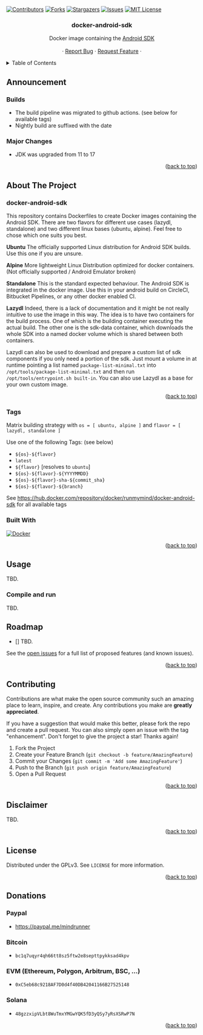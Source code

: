 <a name="readme-top"></a>

[![Contributors][contributors-shield]][contributors-url]
[![Forks][forks-shield]][forks-url]
[![Stargazers][stars-shield]][stars-url]
[![Issues][issues-shield]][issues-url]
[![MIT License][license-shield]][license-url]

<div align="center">
<h3 align="center">docker-android-sdk</h3>
  <p align="center">
    Docker image containing the <a href="https://developer.android.com/tools">Android SDK</a>
    <br />
    <br />
    ·
    <a href="https://github.com/mindrunner/docker-android-sdk/issues">Report Bug</a>
    ·
    <a href="https://github.com/mindrunner/docker-android-sdk/issues">Request Feature</a>
    ·
  </p>
</div>

<details>
  <summary>Table of Contents</summary>
  <ol>
    <li>
      <a href="#announcement">Announcement</a>
      <a href="#about-the-project">About The Project</a>
      <ul>
        <li><a href="#tags">Tags</a></li>
        <li><a href="#built-with">Built With</a></li>
      </ul>
    </li>
    <li>
      <a href="#usage">Usage</a>
      <ul>
        <li><a href="#compile-and-run">Compile and Run</a></li>
      </ul>
    </li>
    <li><a href="#roadmap">Roadmap</a></li>
    <li><a href="#contributing">Contributing</a></li>
    <li><a href="#disclaimer">Disclaimer</a></li>
    <li><a href="#license">License</a></li>
    <li><a href="#donations">Donations</a></li>
  </ol>
</details>


<!-- ANNOUNCEMENT -->
## Announcement
### Builds
 * The build pipeline was migrated to github actions. (see below for available tags)
 * Nightly build are suffixed with the date
          
### Major Changes
 * JDK was upgraded from 11 to 17

<p align="right">(<a href="#readme-top">back to top</a>)</p>

<!-- ABOUT -->
## About The Project

### docker-android-sdk
This repository contains Dockerfiles to create Docker images containing the Android SDK. There are two flavors for different use cases (lazydl, standalone) and two different linux bases (ubuntu, alpine). Feel free to chose which one suits you best.

**Ubuntu**
The officially supported Linux distribution for Android SDK builds. Use this one if you are unsure.

**Alpine**
More lightweight Linux Distribution optimized for docker containers. (Not officially supported / Android Emulator broken)

**Standalone**
This is the standard expected behaviour. The Android SDK is integrated in the docker image. Use this in your android build on CircleCI, Bitbucket Pipelines, or any other docker enabled CI.

**Lazydl**
Indeed, there is a lack of documentation and it might be not really intuitive to use the image in this way. The idea is to have two containers for the build process. One of which is the building container executing the actual build. The other one is the sdk-data container, which downloads the whole SDK into a named docker volume which is shared between both containers.

Lazydl can also be used to download and prepare a custom list of sdk components if you only need a portion of the sdk. Just mount a volume in at runtime pointing a list named `package-list-minimal.txt` into `/opt/tools/package-list-minimal.txt` and then run `/opt/tools/entrypoint.sh built-in`. You can also use Lazydl as a base for your own custom image.

<p align="right">(<a href="#readme-top">back to top</a>)</p>

<!-- TAGS -->
### Tags
Matrix building strategy with `os = [ ubuntu, alpine ]` and `flavor = [ lazydl, standalone ]`

Use one of the following Tags: (see below)

- `${os}-${flavor}`
- `latest`
- `${flavor}` [resolves to `ubuntu`]
- `${os}-${flavor}-${YYYYMMDD}`
- `${os}-${flavor}-sha-${commit_sha}`
- `${os}-${flavor}-${branch}`

See https://hub.docker.com/repository/docker/runmymind/docker-android-sdk for all available tags



### Built With

[![Docker][docker]][Docker-url]

<p align="right">(<a href="#readme-top">back to top</a>)</p>

<!-- USAGE -->
## Usage

TBD.

### Compile and run

TBD. 

## Roadmap

- [] TBD.

See the [open issues](https://github.com/mindrunner/docker-android-sdk/issues) for a full list of proposed features (and known issues).

<p align="right">(<a href="#readme-top">back to top</a>)</p>

<!-- CONTRIBUTING -->
## Contributing

Contributions are what make the open source community such an amazing place to learn, inspire, and create. Any contributions you make are **greatly appreciated**.

If you have a suggestion that would make this better, please fork the repo and create a pull request. You can also simply open an issue with the tag "enhancement".
Don't forget to give the project a star! Thanks again!

1. Fork the Project
2. Create your Feature Branch (`git checkout -b feature/AmazingFeature`)
3. Commit your Changes (`git commit -m 'Add some AmazingFeature'`)
4. Push to the Branch (`git push origin feature/AmazingFeature`)
5. Open a Pull Request

<p align="right">(<a href="#readme-top">back to top</a>)</p>

<!-- DISCLAIMER -->
## Disclaimer

TBD.

<p align="right">(<a href="#readme-top">back to top</a>)</p>

<!-- LICENSE -->
## License
Distributed under the GPLv3. See `LICENSE` for more information.

<p align="right">(<a href="#readme-top">back to top</a>)</p>

<!-- DONATIONS -->
## Donations
### Paypal
  - https://paypal.me/mindrunner
### Bitcoin
  - `bc1q7uqyr4qh66tt8sz5ftw2e8septtpykksad4kpv`
### EVM (Ethereum, Polygon, Arbitrum, BSC, ...)
  - `0xC5eb68c9218AF7D0d4f40DB42041166B27525148`
### Solana
  - `48gzzxipVLbt8WuTmxYMGwYQK5fD3yQSy7yRsXSRwP7N`

<p align="right">(<a href="#readme-top">back to top</a>)</p>


<!-- MARKDOWN LINKS & IMAGES -->
<!-- https://www.markdownguide.org/basic-syntax/#reference-style-links -->
[contributors-shield]: https://img.shields.io/github/contributors/mindrunner/docker-android-sdk.svg?style=for-the-badge
[contributors-url]: https://github.com/mindrunner/docker-android-sdk/graphs/contributors
[forks-shield]: https://img.shields.io/github/forks/mindrunner/docker-android-sdk.svg?style=for-the-badge
[forks-url]: https://github.com/mindrunner/docker-android-sdk/network/members
[stars-shield]: https://img.shields.io/github/stars/mindrunner/docker-android-sdk.svg?style=for-the-badge
[stars-url]: https://github.com/mindrunner/docker-android-sdk/stargazers
[issues-shield]: https://img.shields.io/github/issues/mindrunner/docker-android-sdk.svg?style=for-the-badge
[issues-url]: https://github.com/mindrunner/docker-android-sdk/issues
[license-shield]: https://img.shields.io/github/license/mindrunner/docker-android-sdk.svg?style=for-the-badge
[license-url]: https://github.com/mindrunner/docker-android-sdk/blob/master/LICENSE

[docker]: https://img.shields.io/badge/docker-000000?style=for-the-badge&logo=docker&logoColor=white
[Docker-url]: https://docker.io










